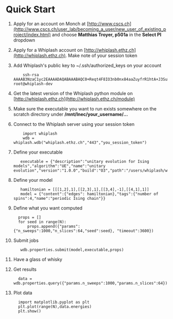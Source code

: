 # Quick Start

1. Apply for an account on Monch at
[http://www.cscs.ch](http://www.cscs.ch/user_lab/becoming_a_user/new_user_of_existing_project/index.html)
and choose __Matthias Troyer, p501a__ in the __Select PI__ dropdown

1. Apply for a Whiplash account on
[http://whiplash.ethz.ch](http://whiplash.ethz.ch). Make note of your
session token

1. Add Whiplash's public key to ~/.ssh/authorized_keys on your account

           ssh-rsa AAAAB3NzaC1yc2EAAAADAQABAAABAQC0+Reqt4F8IO3nb0nx84aaZuyfrR1htA+J3SuT5az9he6TcAVY1/kzHeDWV7EaKDquM0wfPES173ozKAUVG5sgNdJTpI10+9+cIgN5/GhbYbA/XEveod0yfjvcdIXONsvOEX4FIxvfQxp3gTG9smX6Xb1Uu6KVYiTiwj9jnrHVxx00zpNAGNDVnaTI4DXTZtuzl/Pymzjl06b7s07d07UCnPrDXXa3jqlwHamms/jPDFq1OIsLkq5LcOGl0VK5fsVnBe5UKktjEVv6ojF18jrOef812v0/wHjTkOBuiYYRTMv/USoerHlZdBsPCjDf0TrHPbjiRSrpe85O0uMxM15h root@whiplash-dev

1. Get the latest version of the Whiplash python module on
[http://whiplash.ethz.ch](http://whiplash.ethz.ch/module)

1. Make sure the executable you want to run exists somewhere on the
scratch directory under __/mnt/lnec/your_username/...__

1. Connect to the Whiplash server using your session token

           import whiplash          
           wdb = whiplash.wdb("whiplash.ethz.ch","443","you_session_token")

1. Define your executable

          executable = {"description":"unitary evolution for Ising models","algorithm":"UE","name":"unitary evolution","version":"1.0.0","build":"O3","path":"/users/whiplash/whiplash/whiplash/python/ue_solver"}

1. Define your model

          hamiltonian = [[[1,2],1],[[2,3],1],[[3,4],-1],[[4,1],1]]
          model = {"content":{"edges": hamiltonian},"tags":{"number of spins":4,"name":"periodic Ising chain"}}

1. Define what you want computed

         props = []
         for seed in range(N):
             props.append({"params":{"n_sweeps":1000,"n_slices":64,"seed":seed}, "timeout":3600})

1. Submit jobs

          wdb.properties.submit(model,executable,props)

1. Have a glass of whisky

1. Get results

         data = wdb.properties.query({"params.n_sweeps":1000,"params.n_slices":64})

1. Plot data

         import matplotlib.pyplot as plt
         plt.plot(range(N),data.energies)
         plt.show()